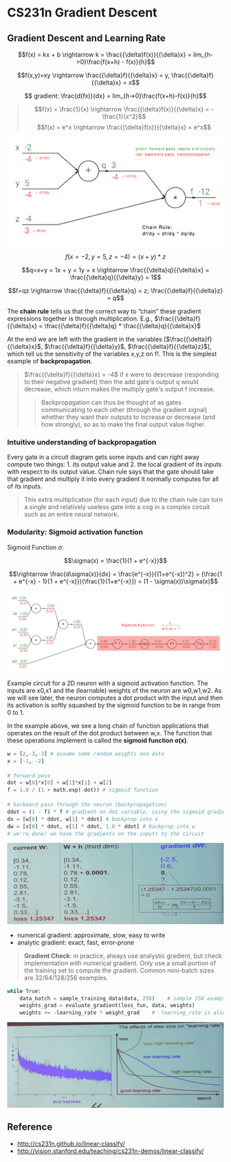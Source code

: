 # CS231n Gradient Descent

## Gradient Descent and Learning Rate

$$f(x) = kx + b \rightarrow  k = \frac{{\delta}f(x)}{{\delta}x} = lim_{h->0}\frac{f(x+h) - f(x)}{h}$$

$$f(x,y)=xy  \rightarrow  \frac{{\delta}f}{{\delta}x} = y,  \frac{{\delta}f}{{\delta}x} = x$$

$$ gradient: \frac{d(fx)}{dx} = lim_{h->0}\frac{f(x+h)-f(x)}{h}$$

> $$f(x) = \frac{1}{x}  \rightarrow \frac{{\delta}f(x)}{{\delta}x} = -\frac{1}{x^2}$$
> $$f(x) = e^x \rightarrow \frac{{\delta}f(x)}{{\delta}x}  = e^x$$

![Gradient Demo](https://github.com/AarioAi/Note/blob/master/AI%20%E4%BA%BA%E5%B7%A5%E6%99%BA%E8%83%BD/_asset/CS231n-gradient-demo.jpg?raw=true)

$$f(x = -2, y = 5, z = -4) = (x+y) * z$$

$$q=x+y = 1x + y = 1y + x \rightarrow \frac{{\delta}q}{{\delta}x} =  \frac{{\delta}q}{{\delta}y} = 1$$

$$f=qz \rightarrow \frac{{\delta}f}{{\delta}q} = z; \frac{{\delta}f}{{\delta}z} = q$$

The **chain rule** tells us that the correct way to “chain” these gradient expressions together is through multiplication. E.g., $\frac{{\delta}f}{{\delta}x} = \frac{{\delta}f}{{\delta}q} * \frac{{\delta}q}{{\delta}x}$

At the end we are left with the gradient in the variables [$\frac{{\delta}f}{{\delta}x}$, $\frac{{\delta}f}{{\delta}y}$, $\frac{{\delta}f}{{\delta}z}$], which tell us the sensitivity of the variables x,y,z on f!. This is the simplest example of **backpropagation**.

> $\frac{{\delta}f}{{\delta}x} = -4$ if x were to descrease (responding to their negative gradient) then the add gate's output q would decrease, which inturn makes the multiply gate's output f increase.
>> Backpropagation can thus be thought of as gates communicating to each other (through the gradient signal) whether they want their outputs to increase or decrease (and how strongly), so as to make the final output value higher.

### Intuitive understanding of backpropagation

Every gate in a circuit diagram gets some inputs and can right away compute two things: 1. its output value and 2. the local gradient of its inputs with respect to its output value. Chain rule says that the gate should take that gradient and multiply it into every gradient it normally computes for all of its inputs.

> This extra multiplication (for each input) due to the chain rule can turn a single and relatively useless gate into a cog in a complex circuit such as an entire neural network.

### Modularity: Sigmoid activation function

Sigmoid Function $\sigma$:

$$\sigma(x) = \frac{1}{1 + e^{-x}}$$

$$\rightarrow \frac{d\sigma(x)}{dx} = \frac{e^{-x}}{(1+e^{-x})^2} = (\frac{1 + e^{-x} - 1}{1 + e^{-x}})(\frac{1}{1+e^{-x}}) = (1 - \sigma(x))\sigma(x)$$

![modularity signmoid](https://github.com/AarioAi/Note/blob/master/AI%20%E4%BA%BA%E5%B7%A5%E6%99%BA%E8%83%BD/_asset/CS231n-modularity-sigmoid.jpg?raw=true)

Example circuit for a 2D neuron with a sigmoid activation function. The inputs are x0,x1 and the (learnable) weights of the neuron are w0,w1,w2. As we will see later, the neuron computes a dot product with the input and then its activation is softly squashed by the sigmoid function to be in range from 0 to 1.

In the example above, we see a long chain of function applications that operates on the result of the dot product between w,x. The function that these operations implement is called the **sigmoid function σ(x)**.

```python
w = [2,-3,-3] # assume some random weights and data
x = [-1, -2]

# forward pass
dot = w[0]*x[0] + w[1]*x[1] + w[2]
f = 1.0 / (1 + math.exp(-dot)) # sigmoid function

# backward pass through the neuron (backpropagation)
ddot = (1 - f) * f # gradient on dot variable, using the sigmoid gradient derivation
dx = [w[0] * ddot, w[1] * ddot] # backprop into x
dw = [x[0] * ddot, x[1] * ddot, 1.0 * ddot] # backprop into w
# we're done! we have the gradients on the inputs to the circuit
```

![Gradient](https://github.com/AarioAi/Note/blob/master/AI%20%E4%BA%BA%E5%B7%A5%E6%99%BA%E8%83%BD/_asset/CS231n-gradient.jpg?raw=true)

* numerical gradient: approximate, slow, easy to write
* analytic gradient: exact, fast, error-prone
  
> **Gradient Check**: in practice,  always use analystic gradient, but check implementation with numerical gradient.
> Only use a small portion of the training set to compute the gradient. Common mini-batch sizes are 32/64/128/256 examples.

```python
while True:
    data_batch = sample_training_data(data, 256)    # sample 256 examples
    weights_grad = evaluate_gradient(loss_fun, data, weights)
    weights += -learning_rate * weight_grad    #  learning_rate is also called step_size
```

![The effects of learning rate](https://github.com/AarioAi/Note/blob/master/AI%20%E4%BA%BA%E5%B7%A5%E6%99%BA%E8%83%BD/_asset/CS231n-the-effects-of-learning-rate.jpg?raw=true)

## Reference
* http://cs231n.github.io/linear-classify/
* http://vision.stanford.edu/teaching/cs231n-demos/linear-classify/